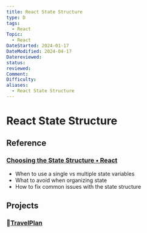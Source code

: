 ```yaml
---
title: React State Structure
type: D
tags:
  - React
Topic:
  - React
DateStarted: 2024-01-17
DateModified: 2024-04-17
Datereviewed: 
status: 
reviewed: 
Comment: 
Difficulty: 
aliases:
  - React State Structure
---
```


# React State Structure

## Reference

### [Choosing the State Structure • React](https://beta.reactjs.org/learn/choosing-the-state-structure)

- When to use a single vs multiple state variables
- What to avoid when organizing state
- How to fix common issues with the state structure

## Projects

### 📌[TravelPlan](../../DB-React-Components/TravelPlan.md)
